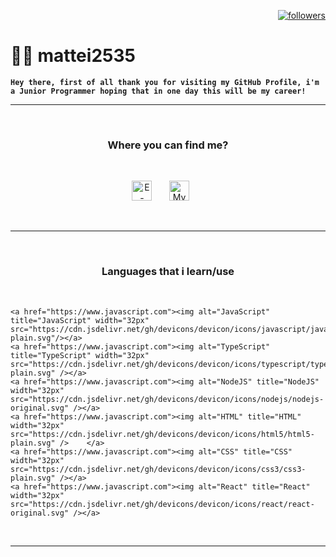 <p align="right">
    <a href="https://github.com/mattei2535?tab=followers"><img alt="followers" title="Follow me on Github" src="https://custom-icon-badges.demolab.com/github/followers/mattei2535?color=ce2323&labelColor=8a1f1f&style=for-the-badge&logo=person-add&label=Follow&logoColor=white"/></a>
</p>

# 👨‍💻 mattei2535

**`Hey there, first of all thank you for visiting my GitHub Profile, i'm a Junior Programmer hoping that in one day this will be my career!`**

---

<br>

<h3 align="center">
  Where you can find me?
</h3>

<br>

<p align="center">
  <a href="mailto:matei2535@gmail.com"><img width="32px" alt="E-mail" title="E-mail me" src="https://i.imgur.com/z4LMBBG.png"/></a>
  &#8287;&#8287;&#8287;&#8287;&#8287;
  <a href="https://discord.com/users/402503629963001857/" alt="My Discord Profile"><img width="32px" title="My Discord Profile" src="https://i.imgur.com/Z974ANd.png"/></a>
  &#8287;&#8287;&#8287;&#8287;&#8287;
</p>

<br>

---
<br>

<h3 align="center">
  Languages that i learn/use
</h3>

<br>
<p align="center">
    
    <a href="https://www.javascript.com"><img alt="JavaScript" title="JavaScript" width="32px" src="https://cdn.jsdelivr.net/gh/devicons/devicon/icons/javascript/javascript-plain.svg"/></a>  
    <a href="https://www.javascript.com"><img alt="TypeScript" title="TypeScript" width="32px"      src="https://cdn.jsdelivr.net/gh/devicons/devicon/icons/typescript/typescript-plain.svg" /></a>
    <a href="https://www.javascript.com"><img alt="NodeJS" title="NodeJS" width="32px" src="https://cdn.jsdelivr.net/gh/devicons/devicon/icons/nodejs/nodejs-   original.svg" /></a>  
    <a href="https://www.javascript.com"><img alt="HTML" title="HTML" width="32px" src="https://cdn.jsdelivr.net/gh/devicons/devicon/icons/html5/html5-plain.svg" />    </a>
    <a href="https://www.javascript.com"><img alt="CSS" title="CSS" width="32px" src="https://cdn.jsdelivr.net/gh/devicons/devicon/icons/css3/css3-plain.svg" /></a>
    <a href="https://www.javascript.com"><img alt="React" title="React" width="32px" src="https://cdn.jsdelivr.net/gh/devicons/devicon/icons/react/react-original.svg" /></a>
</p>

<br>

---
